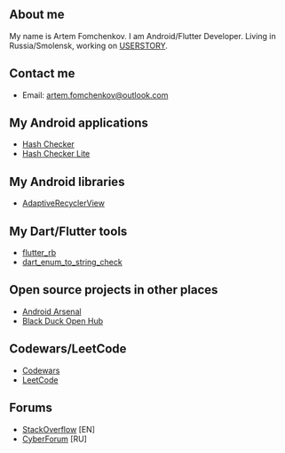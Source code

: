 ## About me

My name is Artem Fomchenkov. I am Android/Flutter Developer. Living in Russia/Smolensk, working on [USERSTORY](https://userstory.ru).

## Contact me

- Email: artem.fomchenkov@outlook.com

## My Android applications

- [Hash Checker](https://github.com/hash-checker/hash-checker)
- [Hash Checker Lite](https://github.com/hash-checker/hash-checker-lite)

## My Android libraries

- [AdaptiveRecyclerView](https://github.com/fartem/adaptive-recycler-view)

## My Dart/Flutter tools

- [flutter_rb](https://github.com/fartem/flutter-rb)
- [dart_enum_to_string_check](https://github.com/fartem/dart-enum-to-string-check)

## Open source projects in other places

- [Android Arsenal](https://android-arsenal.com/user/fartem)
- [Black Duck Open Hub](https://www.openhub.net/p/hash-checker)

## Codewars/LeetCode

- [Codewars](https://www.codewars.com/users/fartem)
- [LeetCode](https://leetcode.com/fartem)

## Forums

- [StackOverflow](https://stackoverflow.com/users/10684765/fartem) [EN]
- [CyberForum](https://www.cyberforum.ru/members/939458.html) [RU]
